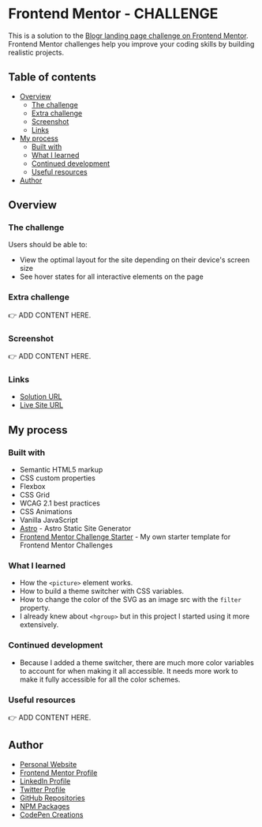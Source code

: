 # Frontend Mentor - CHALLENGE

This is a solution to the [Blogr landing page challenge on Frontend Mentor](https://www.frontendmentor.io/challenges/blogr-landing-page-EX2RLAApP). Frontend Mentor challenges help you improve your coding skills by building realistic projects. 

## Table of contents

- [Overview](#overview)
    - [The challenge](#the-challenge)
    - [Extra challenge](#extra-challenge)
    - [Screenshot](#screenshot)
    - [Links](#links)
- [My process](#my-process)
    - [Built with](#built-with)
    - [What I learned](#what-i-learned)
    - [Continued development](#continued-development)
    - [Useful resources](#useful-resources)
- [Author](#author)

## Overview

### The challenge

Users should be able to:

- View the optimal layout for the site depending on their device's screen size
- See hover states for all interactive elements on the page

### Extra challenge

👉 ADD CONTENT HERE.

### Screenshot

👉 ADD CONTENT HERE.

### Links

- [Solution URL]()
- [Live Site URL](https://markteekman.github.io/URL/)

## My process

### Built with

- Semantic HTML5 markup
- CSS custom properties
- Flexbox
- CSS Grid
- WCAG 2.1 best practices
- CSS Animations
- Vanilla JavaScript
- [Astro](https://astro.build) - Astro Static Site Generator
- [Frontend Mentor Challenge Starter](https://github.com/markteekman/frontend-mentor-challenge-starter) - My own starter template for Frontend Mentor Challenges

### What I learned

- How the `<picture>` element works.
- How to build a theme switcher with CSS variables.
- How to change the color of the SVG as an image src with the `filter` property.
- I already knew about `<hgroup>` but in this project I started using it more extensively.

### Continued development

- Because I added a theme switcher, there are much more color variables to account for when making it all accessible. It needs more work to make it fully accessible for all the color schemes.

### Useful resources

👉 ADD CONTENT HERE.

## Author

- [Personal Website](https://www.markteekman.nl)
- [Frontend Mentor Profile](https://www.frontendmentor.io/profile/markteekman)
- [LinkedIn Profile](https://nl.linkedin.com/in/markteekman)
- [Twitter Profile](https://twitter.com/MarkTeekman)
- [GitHub Repositories](https://github.com/markteekman)
- [NPM Packages](https://www.npmjs.com/~markteekman)
- [CodePen Creations](https://codepen.io/markteekman)
